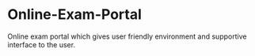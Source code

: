 # Online-Exam-Portal
Online exam portal which gives user friendly environment and supportive interface to the user.
